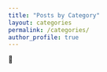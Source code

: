 ```yaml
---
title: "Posts by Category"
layout: categories
permalink: /categories/
author_profile: true
---
```


:pushpin:
